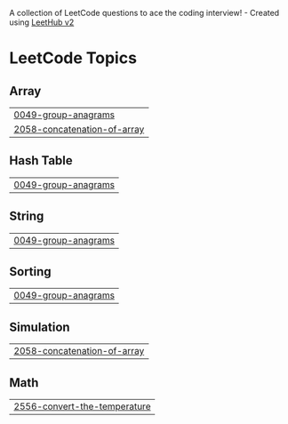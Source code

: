 A collection of LeetCode questions to ace the coding interview! - Created using [LeetHub v2](https://github.com/arunbhardwaj/LeetHub-2.0)
<!---LeetCode Topics Start-->
# LeetCode Topics
## Array
|  |
| ------- |
| [0049-group-anagrams](https://github.com/razanasanu/leekcode/tree/master/0049-group-anagrams) |
| [2058-concatenation-of-array](https://github.com/razanasanu/leekcode/tree/master/2058-concatenation-of-array) |
## Hash Table
|  |
| ------- |
| [0049-group-anagrams](https://github.com/razanasanu/leekcode/tree/master/0049-group-anagrams) |
## String
|  |
| ------- |
| [0049-group-anagrams](https://github.com/razanasanu/leekcode/tree/master/0049-group-anagrams) |
## Sorting
|  |
| ------- |
| [0049-group-anagrams](https://github.com/razanasanu/leekcode/tree/master/0049-group-anagrams) |
## Simulation
|  |
| ------- |
| [2058-concatenation-of-array](https://github.com/razanasanu/leekcode/tree/master/2058-concatenation-of-array) |
## Math
|  |
| ------- |
| [2556-convert-the-temperature](https://github.com/razanasanu/leekcode/tree/master/2556-convert-the-temperature) |
<!---LeetCode Topics End-->